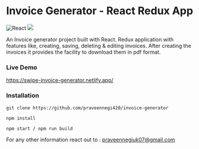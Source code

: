 # Invoice Generator - React Redux App
![React](https://img.shields.io/badge/react-%2320232a.svg?style=for-the-badge&logo=react&logoColor=%2361DAFB) ![](https://img.shields.io/badge/bootstrap-%23563D7C.svg?style=for-the-badge&logo=bootstrap&logoColor=white)

An Invoice generator project built with React. Redux application with features like, creating, saving, deleting & editing invoices. After creating the invoices it provides the facility to download them in pdf format.

### Live Demo
https://swipe-invoice-generator.netlify.app/

### Installation

```
git clone https://github.com/praveennegi420/invoice-generator

npm install

npm start / npm run build

```

For any other information react out to : praveennegiuk07@gmail.com
